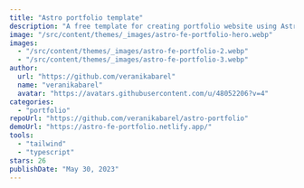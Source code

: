 ```yaml
---
title: "Astro portfolio template"
description: "A free template for creating portfolio website using Astro 2.0 and Tailwind CSS."
image: "/src/content/themes/_images/astro-fe-portfolio-hero.webp"
images:
  - "/src/content/themes/_images/astro-fe-portfolio-2.webp"
  - "/src/content/themes/_images/astro-fe-portfolio-3.webp"
author:
  url: "https://github.com/veranikabarel"
  name: "veranikabarel"
  avatar: "https://avatars.githubusercontent.com/u/48052206?v=4"
categories:
  - "portfolio"
repoUrl: "https://github.com/veranikabarel/astro-portfolio"
demoUrl: "https://astro-fe-portfolio.netlify.app/"
tools:
  - "tailwind"
  - "typescript"
stars: 26
publishDate: "May 30, 2023"
---
```

